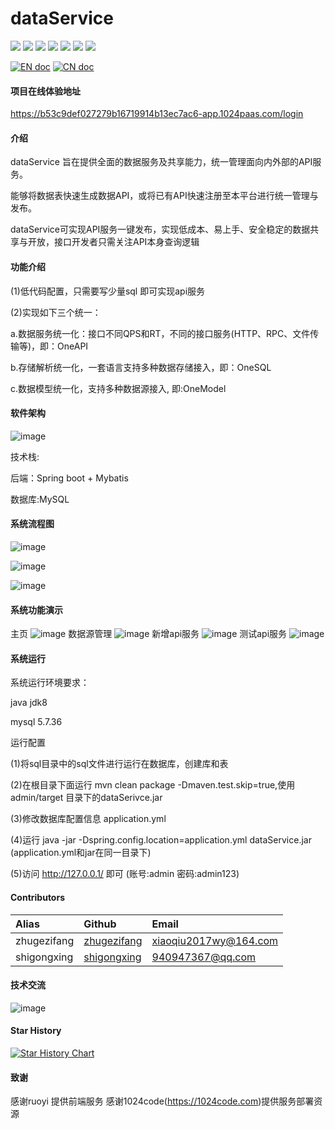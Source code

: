 # dataService
![](https://gitee.com/ZhuGeZiFang/dataService/badge/star.svg)
![](https://gitee.com/ZhuGeZiFang/dataService/badge/fork.svg?theme=gvp)
![](https://img.shields.io/github/stars/zhugezifang/dataService.svg?logo=GitHub)
![](https://img.shields.io/github/forks/zhugezifang/dataService.svg?logo=GitHub)
![](https://img.shields.io/github/watchers/zhugezifang/dataService.svg?logo=GitHub)
![](https://img.shields.io/github/license/zhugezifang/dataService.svg)
![](https://img.shields.io/github/v/release/zhugezifang/dataService?label=latest&style=flat-square)

[![EN doc](https://img.shields.io/badge/document-English-blue.svg)](README.md)
[![CN doc](https://img.shields.io/badge/文档-中文版-blue.svg)](README-CN.md)

#### 项目在线体验地址
https://b53c9def027279b16719914b13ec7ac6-app.1024paas.com/login

#### 介绍
dataService 旨在提供全面的数据服务及共享能力，统一管理面向内外部的API服务。 

能够将数据表快速生成数据API，或将已有API快速注册至本平台进行统一管理与发布。 

dataService可实现API服务一键发布，实现低成本、易上手、安全稳定的数据共享与开放，接口开发者只需关注API本身查询逻辑

#### 功能介绍
(1)低代码配置，只需要写少量sql 即可实现api服务

(2)实现如下三个统一：

a.数据服务统一化：接口不同QPS和RT，不同的接口服务(HTTP、RPC、文件传输等)，即：OneAPI

b.存储解析统一化，一套语言支持多种数据存储接入，即：OneSQL

c.数据模型统一化，支持多种数据源接入, 即:OneModel


#### 软件架构

![image](https://user-images.githubusercontent.com/28300167/215253954-e94851c6-65b9-4ab5-a7b8-9e71a4765be9.png)


技术栈:

后端：Spring boot + Mybatis

数据库:MySQL

#### 系统流程图

![image](https://user-images.githubusercontent.com/28300167/215309184-a4e50afe-9441-48a3-9250-6ad90bd9a065.png)

![image](https://user-images.githubusercontent.com/28300167/215309193-ccb87134-98a3-4992-851c-3d5304275790.png)

![image](https://user-images.githubusercontent.com/28300167/215309203-e928b51a-d69e-4c7b-b5eb-c0f6b953232d.png)


#### 系统功能演示
主页
![image](https://user-images.githubusercontent.com/28300167/215254586-8d38b001-3a24-4f2b-858f-9f4b434f24aa.png)
数据源管理
![image](https://user-images.githubusercontent.com/28300167/215254616-a0278626-0338-4369-a709-9fc750ed8b27.png)
新增api服务
![image](https://user-images.githubusercontent.com/28300167/215254679-71c934ba-e491-4394-9fb8-5fcd998023f4.png)
测试api服务
![image](https://user-images.githubusercontent.com/28300167/215254700-cbc9c17d-ccc0-4e52-9ade-95e2823587a0.png)

#### 系统运行
系统运行环境要求：

java jdk8

mysql 5.7.36

运行配置

(1)将sql目录中的sql文件进行运行在数据库，创建库和表

(2)在根目录下面运行 mvn clean package -Dmaven.test.skip=true,使用admin/target 目录下的dataSerivce.jar

(3)修改数据库配置信息 application.yml

(4)运行 java -jar -Dspring.config.location=application.yml dataService.jar (application.yml和jar在同一目录下)

(5)访问 http://127.0.0.1/ 即可 (账号:admin 密码:admin123)

#### Contributors
|Alias |Github |Email |
|:-- |:-- |:-- |
|zhugezifang|[zhugezifang](https://github.com/zhugezifang)|xiaoqiu2017wy@164.com|
|shigongxing|[shigongxing](https://github.com/shigongxing)|940947367@qq.com|

#### 技术交流
![image](https://user-images.githubusercontent.com/28300167/207255900-152d6834-9602-4ada-91ca-ad9906d89bf8.png)

#### Star History
[![Star History Chart](https://api.star-history.com/svg?repos=zhugezifang/dataService&type=Date)](https://star-history.com/#zhugezifang/dataService&Date)

#### 致谢
感谢ruoyi 提供前端服务 
感谢1024code(https://1024code.com)提供服务部署资源
